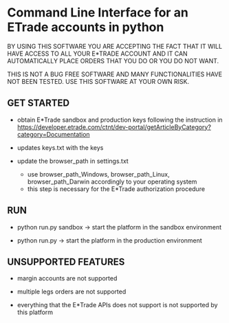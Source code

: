 # Command Line Interface for an ETrade accounts in python

BY USING THIS SOFTWARE YOU ARE ACCEPTING THE FACT THAT IT WILL HAVE ACCESS TO ALL
YOUR E*TRADE ACCOUNT AND IT CAN AUTOMATICALLY PLACE ORDERS THAT YOU DO OR YOU
DO NOT WANT.

THIS IS NOT A BUG FREE SOFTWARE AND MANY FUNCTIONALITIES HAVE NOT BEEN TESTED.
USE THIS SOFTWARE AT YOUR OWN RISK.



GET STARTED
---

- obtain E*Trade sandbox and production keys following the instruction in
  https://developer.etrade.com/ctnt/dev-portal/getArticleByCategory?category=Documentation

- updates keys.txt with the keys

- update the browser_path in settings.txt
   - use browser_path_Windows, browser_path_Linux, browser_path_Darwin accordingly to your operating system
   - this step is necessary for the E*Trade authorization procedure




RUN
---

- python run.py sandbox     -> start the platform in the sandbox environment

- python run.py             -> start the platform in the production environment




UNSUPPORTED FEATURES
---

- margin accounts are not supported

- multiple legs orders are not supported

- everything that the E*Trade APIs does not support is not supported by this platform
